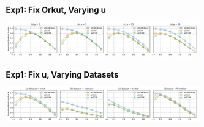 ## Exp1: Fix Orkut, Varying u

![exp1](workload_exp_fix_orkut.png)

## Exp1: Fix u, Varying Datasets 

![exp2](workload_exp_fix_u_10.png)